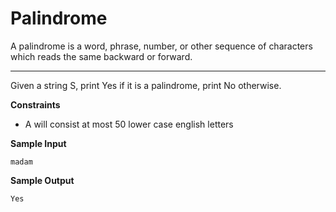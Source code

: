 # Palindrome

A palindrome is a word, phrase, number, or other sequence of characters which reads the same backward or forward.

<hr>

Given a string S, print Yes if it is a palindrome, print No otherwise.

**Constraints**

- A will consist at most 50 lower case english letters

**Sample Input**

```
madam
```

**Sample Output**

```
Yes
```